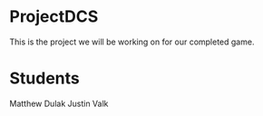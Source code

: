 # ProjectDCS
This is the project we will be working on for our completed game.
# Students
Matthew Dulak
Justin Valk

